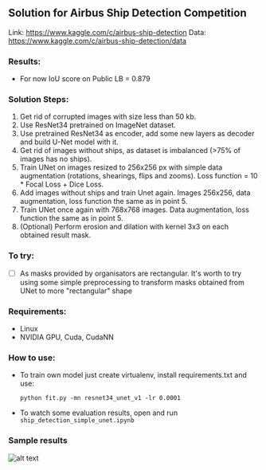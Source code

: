 ## Solution for Airbus Ship Detection Competition
Link: https://www.kaggle.com/c/airbus-ship-detection
Data: https://www.kaggle.com/c/airbus-ship-detection/data

### Results:
- For now IoU score on Public LB = 0.879

### Solution Steps:
1. Get rid of corrupted images with size less than 50 kb.
2. Use ResNet34 pretrained on ImageNet dataset.
3. Use pretrained ResNet34 as encoder, add some new layers as decoder and build U-Net model with it.
4. Get rid of images without ships, as dataset is imbalanced (>75% of images has no ships).
5. Train UNet on images resized to 256x256 px with simple data augmentation (rotations, shearings, flips and zooms). Loss function = 10 * Focal Loss + Dice Loss.
6. Add images without ships and train Unet again. Images 256x256, data augmentation, loss function the same as in point 5.
7. Train UNet once again with 768x768 images. Data augmentation, loss function the same as in point 5.
8. (Optional) Perform erosion and dilation with kernel 3x3 on each obtained result mask.



### To try:
- [ ] As masks provided by organisators are rectangular. It's worth to try using some simple preprocessing to transform masks obtained from UNet to more "rectangular" shape


### Requirements:
- Linux
- NVIDIA GPU, Cuda, CudaNN


### How to use:
- To train own model just create virtualenv, install requirements.txt and use:

    `python fit.py -mn resnet34_unet_v1 -lr 0.0001`

- To watch some evaluation results, open and run `ship_detection_simple_unet.ipynb`

### Sample results

![alt text](https://github.com/maciej3031/ship_detection/blob/master/examples/example1.png)
